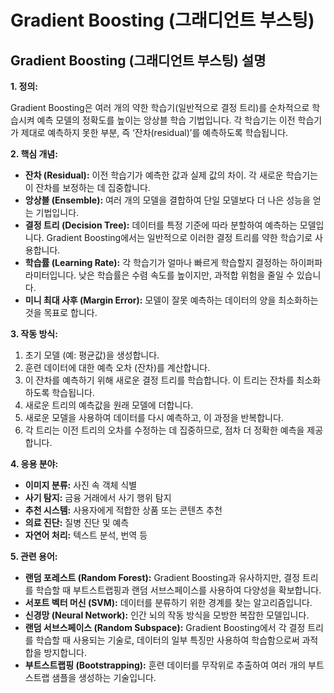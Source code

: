 # Gradient Boosting (그래디언트 부스팅)

## Gradient Boosting (그래디언트 부스팅) 설명

**1. 정의:**

Gradient Boosting은 여러 개의 약한 학습기(일반적으로 결정 트리)를 순차적으로 학습시켜 예측 모델의 정확도를 높이는 앙상블 학습 기법입니다. 각 학습기는 이전 학습기가 제대로 예측하지 못한 부분, 즉 ‘잔차(residual)’를 예측하도록 학습됩니다.

**2. 핵심 개념:**

*   **잔차 (Residual):** 이전 학습기가 예측한 값과 실제 값의 차이. 각 새로운 학습기는 이 잔차를 보정하는 데 집중합니다.
*   **앙상블 (Ensemble):** 여러 개의 모델을 결합하여 단일 모델보다 더 나은 성능을 얻는 기법입니다.
*   **결정 트리 (Decision Tree):** 데이터를 특정 기준에 따라 분할하여 예측하는 모델입니다. Gradient Boosting에서는 일반적으로 이러한 결정 트리를 약한 학습기로 사용합니다.
*   **학습률 (Learning Rate):** 각 학습기가 얼마나 빠르게 학습할지 결정하는 하이퍼파라미터입니다.  낮은 학습률은 수렴 속도를 높이지만, 과적합 위험을 줄일 수 있습니다.
*   **미니 최대 사후 (Margin Error):**  모델이 잘못 예측하는 데이터의 양을 최소화하는 것을 목표로 합니다.

**3. 작동 방식:**

1.  초기 모델 (예: 평균값)을 생성합니다.
2.  훈련 데이터에 대한 예측 오차 (잔차)를 계산합니다.
3.  이 잔차를 예측하기 위해 새로운 결정 트리를 학습합니다. 이 트리는 잔차를 최소화하도록 학습됩니다.
4.  새로운 트리의 예측값을 원래 모델에 더합니다.
5.  새로운 모델을 사용하여 데이터를 다시 예측하고, 이 과정을 반복합니다.
6.  각 트리는 이전 트리의 오차를 수정하는 데 집중하므로, 점차 더 정확한 예측을 제공합니다.

**4. 응용 분야:**

*   **이미지 분류:** 사진 속 객체 식별
*   **사기 탐지:** 금융 거래에서 사기 행위 탐지
*   **추천 시스템:** 사용자에게 적합한 상품 또는 콘텐츠 추천
*   **의료 진단:** 질병 진단 및 예측
*   **자연어 처리:** 텍스트 분석, 번역 등

**5. 관련 용어:**

*   **랜덤 포레스트 (Random Forest):** Gradient Boosting과 유사하지만, 결정 트리를 학습할 때 부트스트랩핑과 랜덤 서브스페이스를 사용하여 다양성을 확보합니다.
*   **서포트 벡터 머신 (SVM):**  데이터를 분류하기 위한 경계를 찾는 알고리즘입니다.
*   **신경망 (Neural Network):** 인간 뇌의 작동 방식을 모방한 복잡한 모델입니다.
*   **랜덤 서브스페이스 (Random Subspace):** Gradient Boosting에서 각 결정 트리를 학습할 때 사용되는 기술로, 데이터의 일부 특징만 사용하여 학습함으로써 과적합을 방지합니다.
*   **부트스트랩핑 (Bootstrapping):** 훈련 데이터를 무작위로 추출하여 여러 개의 부트스트랩 샘플을 생성하는 기술입니다.